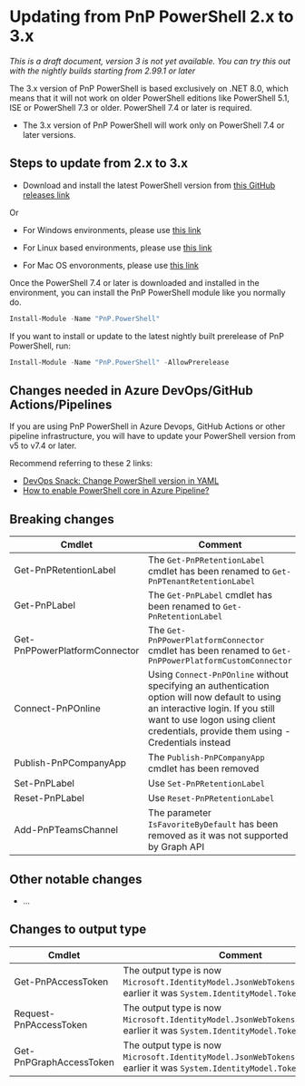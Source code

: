 # Updating from PnP PowerShell 2.x to 3.x

_This is a draft document, version 3 is not yet available. You can try this out with the nightly builds starting from 2.99.1 or later_

The 3.x version of PnP PowerShell is based exclusively on .NET 8.0, which means that it will not work on older PowerShell editions like PowerShell 5.1, ISE or PowerShell 7.3 or older. PowerShell 7.4 or later is required.

- The 3.x version of PnP PowerShell will work only on PowerShell 7.4 or later versions.

## Steps to update from 2.x to 3.x

- Download and install the latest PowerShell version from [this GitHub releases link](https://aka.ms/powershell-release?tag=lts)

Or

- For Windows environments, please use [this link](https://learn.microsoft.com/en-us/powershell/scripting/install/installing-powershell-on-windows)

- For Linux based environments, please use [this link](https://learn.microsoft.com/en-us/powershell/scripting/install/installing-powershell-on-linux)

- For Mac OS envoronments, please use [this link](https://learn.microsoft.com/en-us/powershell/scripting/install/installing-powershell-on-macos)

Once the PowerShell 7.4 or later is downloaded and installed in the environment, you can install the PnP PowerShell module like you normally do.

```powershell
Install-Module -Name "PnP.PowerShell"
```

If you want to install or update to the latest nightly built prerelease of PnP PowerShell, run:

```powershell
Install-Module -Name "PnP.PowerShell" -AllowPrerelease
```

## Changes needed in Azure DevOps/GitHub Actions/Pipelines

If you are using PnP PowerShell in Azure Devops, GitHub Actions or other pipeline infrastructure, you will have to update your PowerShell version from v5 to v7.4 or later.

Recommend referring to these 2 links:

- [DevOps Snack: Change PowerShell version in YAML](https://microsoft-bitools.blogspot.com/2021/02/devops-snack-change-powershell-version.html)
- [How to enable PowerShell core in Azure Pipeline?](https://theautomationcode.com/how-to-enable-powershell-core-in-azure-pipeline/)

## Breaking changes

| **Cmdlet** | **Comment** |
| ----------- | ---------------------- |
| Get-PnPRetentionLabel | The `Get-PnPRetentionLabel` cmdlet has been renamed to `Get-PnPTenantRetentionLabel` |
| Get-PnPLabel | The `Get-PnPLabel` cmdlet has been renamed to `Get-PnRetentionLabel` |
| Get-PnPPowerPlatformConnector | The `Get-PnPPowerPlatformConnector` cmdlet has been renamed to `Get-PnPPowerPlatformCustomConnector` |
| Connect-PnPOnline | Using `Connect-PnPOnline` without specifying an authentication option will now default to using an interactive login. If you still want to use logon using client credentials, provide them using -Credentials instead |
| Publish-PnPCompanyApp | The `Publish-PnPCompanyApp` cmdlet has been removed |
| Set-PnPLabel | Use `Set-PnPRetentionLabel` |
| Reset-PnPLabel | Use `Reset-PnPRetentionLabel` |
| Add-PnPTeamsChannel | The parameter `IsFavoriteByDefault` has been removed as it was not supported by Graph API |

## Other notable changes

- ...

## Changes to output type

| **Cmdlet** | **Comment** |
| ----------- | ---------------------- |
| Get-PnPAccessToken | The output type is now `Microsoft.IdentityModel.JsonWebTokens.JsonWebToken`, earlier it was `System.IdentityModel.Tokens.Jwt` |
| Request-PnPAccessToken | The output type is now `Microsoft.IdentityModel.JsonWebTokens.JsonWebToken`, earlier it was `System.IdentityModel.Tokens.Jwt` |
| Get-PnPGraphAccessToken | The output type is now `Microsoft.IdentityModel.JsonWebTokens.JsonWebToken`, earlier it was `System.IdentityModel.Tokens.Jwt` |
